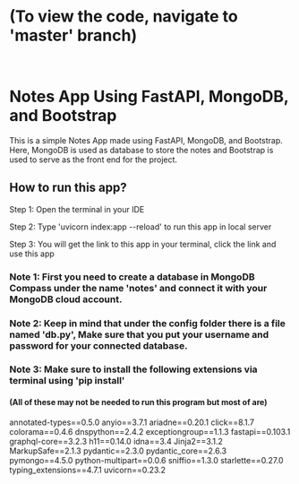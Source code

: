# (To view the code, navigate to 'master' branch)
<br>

# Notes App Using FastAPI, MongoDB, and Bootstrap
This is a simple Notes App made using FastAPI, MongoDB, and Bootstrap. 
Here, MongoDB is used as database to store the notes and Bootstrap is used to serve as the front end for the project.

## How to run this app?
Step 1: 
Open the terminal in your IDE

Step 2: 
Type 'uvicorn index:app --reload' to run this app in local server

Step 3: 
You will get the link to this app in your terminal, click the link and use this app


### Note 1: First you need to create a database in MongoDB Compass under the name 'notes' and connect it with your MongoDB cloud account. 
### Note 2: Keep in mind that under the config folder there is a file named 'db.py', Make sure that you put your username and password for your connected database. 

### Note 3: Make sure to install the following extensions via terminal using 'pip install'
#### (All of these may not be needed to run this program but most of are)
annotated-types==0.5.0
anyio==3.7.1
ariadne==0.20.1
click==8.1.7
colorama==0.4.6
dnspython==2.4.2
exceptiongroup==1.1.3
fastapi==0.103.1
graphql-core==3.2.3
h11==0.14.0
idna==3.4
Jinja2==3.1.2
MarkupSafe==2.1.3
pydantic==2.3.0
pydantic_core==2.6.3
pymongo==4.5.0
python-multipart==0.0.6
sniffio==1.3.0
starlette==0.27.0
typing_extensions==4.7.1
uvicorn==0.23.2
